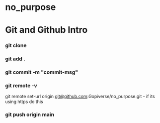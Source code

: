 # no_purpose
# Git and Github Intro 
### git clone <repo-url>
### git add .
### git commit -m "commit-msg"
### git remote -v
git remote set-url origin git@github.com:Gopiverse/no_purpose.git - if its using https do this
### git push origin main

